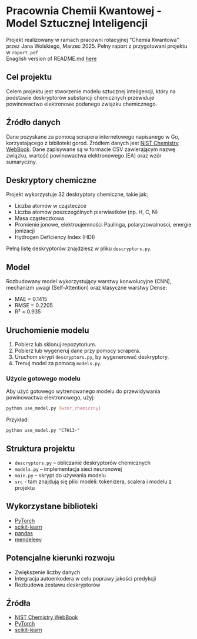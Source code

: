 # Pracownia Chemii Kwantowej - Model Sztucznej Inteligencji

Projekt realizowany w ramach pracowni rotacyjnej "Chemia Kwantowa" przez Jana Wolskiego, Marzec 2025.
Pełny raport z przygotowani projektu w `raport.pdf` <br>
Enaglish version of README.md <u>[here](ang_README.md)</u>

## Cel projektu
Celem projektu jest stworzenie modelu sztucznej inteligencji, który na podstawie deskryptorów substancji chemicznych przewiduje powinowactwo elektronowe podanego związku chemicznego.

## Źródło danych
Dane pozyskane za pomocą scrapera internetowego napisanego w Go, korzystającego z biblioteki gorod. Źródłem danych jest [NIST Chemistry WebBook](https://webbook.nist.gov). Dane zapisywane są w formacie CSV zawierającym nazwę związku, wartość powinowactwa elektronowego (EA) oraz wzór sumaryczny.

## Deskryptory chemiczne
Projekt wykorzystuje 32 deskryptory chemiczne, takie jak:
- Liczba atomów w cząsteczce
- Liczba atomów poszczególnych pierwiastków (np. H, C, N)
- Masa cząsteczkowa
- Promienie jonowe, elektroujemności Paulinga, polaryzowalności, energie jonizacji
- Hydrogen Deficiency Index (HDI)

Pełną listę deskryptorów znajdziesz w pliku `descryptors.py`.

## Model
Rozbudowany model wykorzystujący warstwy konwolucyjne (CNN), mechanizm uwagi (Self-Attention) oraz klasyczne warstwy Dense:
- MAE = 0.1415
- RMSE = 0.2205
- R² = 0.935

## Uruchomienie modelu
1. Pobierz lub sklonuj repozytorium.
2. Pobierz lub wygeneruj dane przy pomocy scrapera.
3. Uruchom skrypt `descryptors.py`, by wygenerować deskryptory.
4. Trenuj model za pomocą `models.py`.

### Użycie gotowego modelu
Aby użyć gotowego wytrenowanego modelu do przewidywania powinowactwa elektronowego, użyj:
```bash
python use_model.py [wzór_chemiczny]
```

Przykład:
```
python use_model.py "C7H13-"
```


## Struktura projektu
- `descryptors.py` – obliczanie deskryptorów chemicznych
- `models.py` – implementacja sieci neuronowej
- `main.py` – skrypt do używania modelu
- `src` - tam znajdują się pliki modeli: tokenizera, scalera i modelu z projektu


## Wykorzystane biblioteki
- [PyTorch](https://pytorch.org)
- [scikit-learn](https://scikit-learn.org)
- [pandas](https://pandas.pydata.org)
- [mendeleev](https://github.com/lmmentel/mendeleev)

## Potencjalne kierunki rozwoju
- Zwiększenie liczby danych
- Integracja autoenkodera w celu poprawy jakości predykcji
- Rozbudowa zestawu deskryptorów

## Źródła
- [NIST Chemistry WebBook](https://webbook.nist.gov)
- [PyTorch](https://pytorch.org)
- [scikit-learn](https://scikit-learn.org)


